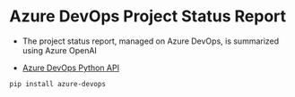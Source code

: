 # Azure DevOps Project Status Report

- The project status report, managed on Azure DevOps, is summarized using Azure OpenAI

- [Azure DevOps Python API](https://github.com/microsoft/azure-devops-python-api)

```
pip install azure-devops
```